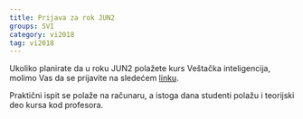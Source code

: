 ```yaml
---
title: Prijava za rok JUN2
groups: SVI
category: vi2018
tag: vi2018
---
```

Ukoliko planirate da u roku JUN2 polažete kurs Veštačka inteligencija, molimo Vas da se prijavite
na sledećem <a href="https://docs.google.com/forms/d/e/1FAIpQLScDoUioSNMX0MJ5plSgqZqXAud56uJZ6rlrXjDGiT3Sv8Z0zA/viewform" target="_blank">linku</a>.

Praktični ispit se polaže na računaru, a istoga dana studenti polažu i teorijski deo kursa kod profesora.
